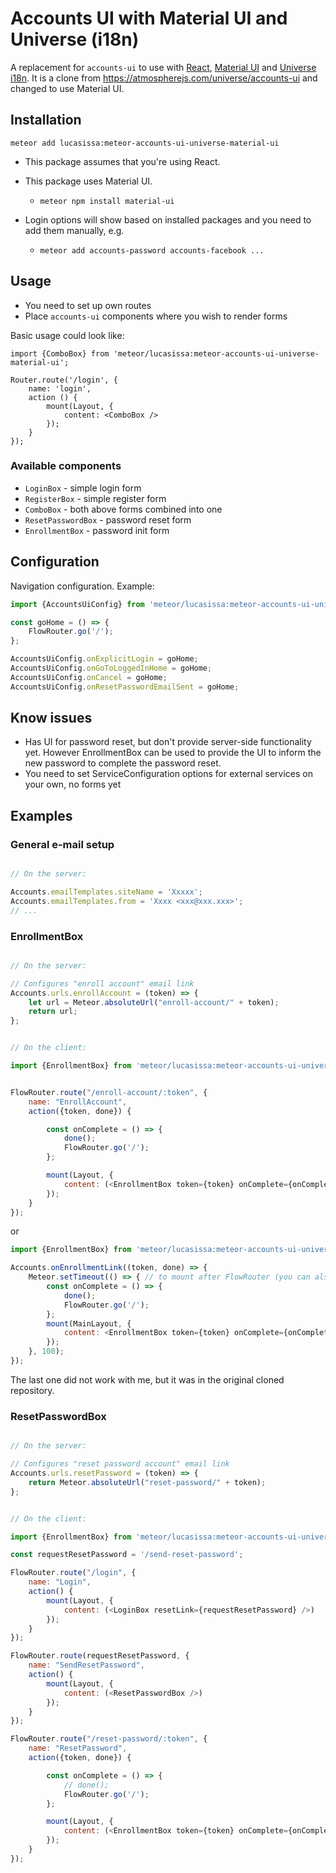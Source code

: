 # Accounts UI with Material UI and Universe (i18n)

A replacement for `accounts-ui` to use with [React](https://facebook.github.io/react/), [Material UI](http://www.material-ui.com) and [Universe i18n](https://atmospherejs.com/universe/i18n).
It is a clone from https://atmospherejs.com/universe/accounts-ui and changed to use Material UI.

## Installation

    meteor add lucasissa:meteor-accounts-ui-universe-material-ui

- This package assumes that you're using React.
- This package uses Material UI.
    * `meteor npm install material-ui`

- Login options will show based on installed packages and you need to add them manually, e.g.
    * `meteor add accounts-password accounts-facebook ...`

## Usage

- You need to set up own routes
- Place `accounts-ui` components where you wish to render forms

Basic usage could look like:

    import {ComboBox} from 'meteor/lucasissa:meteor-accounts-ui-universe-material-ui';

    Router.route('/login', {
        name: 'login',
        action () {
            mount(Layout, {
                content: <ComboBox />
            });
        }
    });

### Available components

- `LoginBox` - simple login form
- `RegisterBox` - simple register form
- `ComboBox` - both above forms combined into one
- `ResetPasswordBox` - password reset form
- `EnrollmentBox` - password init form

## Configuration

Navigation configuration. Example:

```javascript
import {AccountsUiConfig} from 'meteor/lucasissa:meteor-accounts-ui-universe-material-ui/AccountsUiConfig';

const goHome = () => {
    FlowRouter.go('/');
};

AccountsUiConfig.onExplicitLogin = goHome;
AccountsUiConfig.onGoToLoggedInHome = goHome;
AccountsUiConfig.onCancel = goHome;
AccountsUiConfig.onResetPasswordEmailSent = goHome;
```

    
## Know issues

- Has UI for password reset, but don't provide server-side functionality yet. 
However EnrollmentBox can be used to provide the UI to inform the new password to complete the password reset.
- You need to set ServiceConfiguration options for external services on your own, no forms yet

## Examples

### General e-mail setup

```javascript

// On the server:

Accounts.emailTemplates.siteName = 'Xxxxx';
Accounts.emailTemplates.from = 'Xxxx <xxx@xxx.xxx>';
// ...

```


### EnrollmentBox

```javascript

// On the server:

// Configures "enroll account" email link
Accounts.urls.enrollAccount = (token) => {
    let url = Meteor.absoluteUrl("enroll-account/" + token);
    return url;
};

```

```javascript

// On the client:

import {EnrollmentBox} from 'meteor/lucasissa:meteor-accounts-ui-universe-material-ui';


FlowRouter.route("/enroll-account/:token", {
    name: "EnrollAccount",
    action({token, done}) {

        const onComplete = () => {
            done();
            FlowRouter.go('/');
        };

        mount(Layout, {
            content: (<EnrollmentBox token={token} onComplete={onComplete} />)
        });
    }
});

```

or 

```javascript
import {EnrollmentBox} from 'meteor/lucasissa:meteor-accounts-ui-universe-material-ui';

Accounts.onEnrollmentLink((token, done) => {
    Meteor.setTimeout(() => { // to mount after FlowRouter (you can also use Accounts.urls.enrollAccount)
        const onComplete = () => {
            done();
            FlowRouter.go('/');
        };
        mount(MainLayout, {
            content: <EnrollmentBox token={token} onComplete={onComplete} />
        });
    }, 100);
});
```

The last one did not work with me, but it was in the original cloned repository.

### ResetPasswordBox

```javascript

// On the server:

// Configures "reset password account" email link
Accounts.urls.resetPassword = (token) => {
    return Meteor.absoluteUrl("reset-password/" + token);
};

```

```javascript

// On the client:

import {EnrollmentBox} from 'meteor/lucasissa:meteor-accounts-ui-universe-material-ui';

const requestResetPassword = '/send-reset-password';

FlowRouter.route("/login", {
    name: "Login",
    action() {
        mount(Layout, {
            content: (<LoginBox resetLink={requestResetPassword} />)
        });
    }
});

FlowRouter.route(requestResetPassword, {
    name: "SendResetPassword",
    action() {
        mount(Layout, {
            content: (<ResetPasswordBox />)
        });
    }
});

FlowRouter.route("/reset-password/:token", {
    name: "ResetPassword",
    action({token, done}) {

        const onComplete = () => {
            // done();
            FlowRouter.go('/');
        };

        mount(Layout, {
            content: (<EnrollmentBox token={token} onComplete={onComplete} />)
        });
    }
});

```
